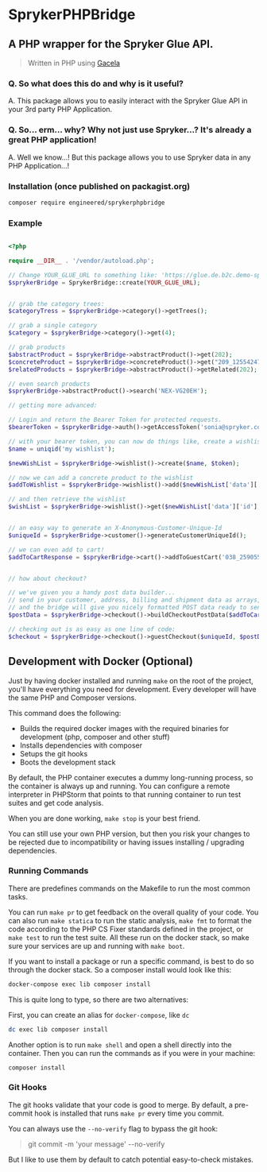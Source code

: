 # SprykerPHPBridge
## A PHP wrapper for the Spryker Glue API.

> Written in PHP using [Gacela](https://github.com/gacela-project/gacela)

### Q. So what does this do and why is it useful?

A. This package allows you to easily interact with the Spryker Glue API in your 3rd party PHP Application.

### Q. So... erm... why? Why not just use Spryker...? It's already a great PHP application!

A. Well we know...! But this package allows you to use Spryker data in any PHP Application...!


### Installation (once published on packagist.org)

```bash
composer require engineered/sprykerphpbridge
```

### Example

```php

<?php

require __DIR__ . '/vendor/autoload.php';

// Change YOUR_GLUE_URL to something like: 'https://glue.de.b2c.demo-spryker.com'
$sprykerBridge = SprykerBridge::create(YOUR_GLUE_URL);


// grab the category trees:
$categoryTress = $sprykerBridge->category()->getTrees();

// grab a single category
$category = $sprykerBridge->category()->get(4);

// grab products
$abstractProduct = $sprykerBridge->abstractProduct()->get(202);
$concreteProduct = $sprykerBridge->concreteProduct()->get("209_12554247");
$relatedProducts = $sprykerBridge->abstractProduct()->getRelated(202);

// even search products
$sprykerBridge->abstractProduct()->search('NEX-VG20EH');

// getting more advanced:

// Login and return the Bearer Token for protected requests.
$bearerToken = $sprykerBridge->auth()->getAccessToken('sonia@spryker.com', 'change123');

// with your bearer token, you can now do things like, create a wishlist...
$name = uniqid('my wishlist');

$newWishList = $sprykerBridge->wishlist()->create($name, $token);

// now we can add a concrete product to the wishlist
$addToWishlist = $sprykerBridge->wishlist()->add($newWishList['data']['id'], '209_12554247', $token);

// and then retrieve the wishlist
$wishList = $sprykerBridge->wishlist()->get($newWishList['data']['id'], $token);


// an easy way to generate an X-Anonymous-Customer-Unique-Id
$uniqueId = $sprykerBridge->customer()->generateCustomerUniqueId();

// we can even add to cart!
$addToCartResponse = $sprykerBridge->cart()->addToGuestCart('038_25905593', 1, $uniqueId);


// how about checkout?

// we've given you a handy post data builder...
// send in your customer, address, billing and shipment data as arrays,
// and the bridge will give you nicely formatted POST data ready to send to Spryker for checkout.
$postData = $sprykerBridge->checkout()->buildCheckoutPostData($addToCartResponse['data']['id'], $customer, $billingAddress, $payments, $shipments);

// checking out is as easy as one line of code:
$checkout = $sprykerBridge->checkout()->guestCheckout($uniqueId, $postData);
```

## Development with Docker (Optional)

Just by having docker installed and running `make` on the root of the project, you'll have 
everything you need for development. Every developer will have the same PHP and Composer versions.

This command does the following:
- Builds the required docker images with the required binaries for development (php, composer 
  and other stuff)
- Installs dependencies with composer
- Setups the git hooks
- Boots the development stack

By default, the PHP container executes a dummy long-running process, so the container is always up 
and running. You can configure a remote interpreter in PHPStorm that points to that running
container to run test suites and get code analysis.

When you are done working, `make stop` is your best friend.

You can still use your own PHP version, but then you risk your changes to be rejected due to
incompatibility or having issues installing / upgrading dependencies.

### Running Commands

There are predefines commands on the Makefile to run the most common tasks.

You can run `make pr` to get feedback on the overall quality of your code. You can also run 
`make statica` to run the static analysis, `make fmt` to format the code according to the PHP CS 
Fixer standards defined in the project, or `make test` to run the test suite. All these run on
the docker stack, so make sure your services are up and running with `make boot`.

If you want to install a package or run a specific command, is best to do so through the docker 
stack. So a composer install would look like this:

```bash
docker-compose exec lib composer install
```

This is quite long to type, so there are two alternatives:

First, you can create an alias for `docker-compose`, like `dc`

```bash
dc exec lib composer install
```

Another option is to run `make shell` and open a shell directly into the container. Then you can
run the commands as if you were in your machine:

```ash
composer install
```

### Git Hooks

The git hooks validate that your code is good to merge. By default, a pre-commit hook is installed
that runs `make pr` every time you commit.

You can always use the `--no-verify` flag to bypass the git hook:

> git commit -m 'your message' --no-verify

But I like to use them by default to catch potential easy-to-check mistakes.